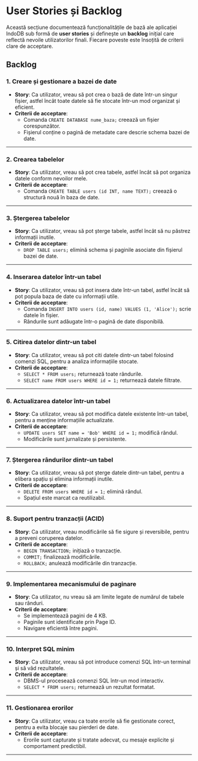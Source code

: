 # User Stories și Backlog

Această secțiune documentează funcționalitățile de bază ale aplicației IndoDB sub formă de **user stories** și definește un **backlog** inițial care reflectă nevoile utilizatorilor finali. Fiecare poveste este însoțită de criterii clare de acceptare.

## Backlog

### 1. Creare și gestionare a bazei de date

- **Story**: Ca utilizator, vreau să pot crea o bază de date într-un singur fișier, astfel încât toate datele să fie stocate într-un mod organizat și eficient.
- **Criterii de acceptare**:
  - Comanda `CREATE DATABASE nume_baza;` creează un fișier corespunzător.
  - Fișierul conține o pagină de metadate care descrie schema bazei de date.

---

### 2. Crearea tabelelor

- **Story**: Ca utilizator, vreau să pot crea tabele, astfel încât să pot organiza datele conform nevoilor mele.
- **Criterii de acceptare**:
  - Comanda `CREATE TABLE users (id INT, name TEXT);` creează o structură nouă în baza de date.

---

### 3. Ștergerea tabelelor

- **Story**: Ca utilizator, vreau să pot șterge tabele, astfel încât să nu păstrez informații inutile.
- **Criterii de acceptare**:
  - `DROP TABLE users;` elimină schema și paginile asociate din fișierul bazei de date.

---

### 4. Inserarea datelor într-un tabel

- **Story**: Ca utilizator, vreau să pot insera date într-un tabel, astfel încât să pot popula baza de date cu informații utile.
- **Criterii de acceptare**:
  - Comanda `INSERT INTO users (id, name) VALUES (1, 'Alice');` scrie datele în fișier.
  - Rândurile sunt adăugate într-o pagină de date disponibilă.

---

### 5. Citirea datelor dintr-un tabel

- **Story**: Ca utilizator, vreau să pot citi datele dintr-un tabel folosind comenzi SQL, pentru a analiza informațiile stocate.
- **Criterii de acceptare**:
  - `SELECT * FROM users;` returnează toate rândurile.
  - `SELECT name FROM users WHERE id = 1;` returnează datele filtrate.

---

### 6. Actualizarea datelor într-un tabel

- **Story**: Ca utilizator, vreau să pot modifica datele existente într-un tabel, pentru a menține informațiile actualizate.
- **Criterii de acceptare**:
  - `UPDATE users SET name = 'Bob' WHERE id = 1;` modifică rândul.
  - Modificările sunt jurnalizate și persistente.

---

### 7. Ștergerea rândurilor dintr-un tabel

- **Story**: Ca utilizator, vreau să pot șterge datele dintr-un tabel, pentru a elibera spațiu și elimina informații inutile.
- **Criterii de acceptare**:
  - `DELETE FROM users WHERE id = 1;` elimină rândul.
  - Spațiul este marcat ca reutilizabil.

---

### 8. Suport pentru tranzacții (ACID)

- **Story**: Ca utilizator, vreau modificările să fie sigure și reversibile, pentru a preveni coruperea datelor.
- **Criterii de acceptare**:
  - `BEGIN TRANSACTION;` inițiază o tranzacție.
  - `COMMIT;` finalizează modificările.
  - `ROLLBACK;` anulează modificările din tranzacție.

---

### 9. Implementarea mecanismului de paginare

- **Story**: Ca utilizator, nu vreau să am limite legate de numărul de tabele sau rânduri.
- **Criterii de acceptare**:
  - Se implementează pagini de 4 KB.
  - Paginile sunt identificate prin Page ID.
  - Navigare eficientă între pagini.

---

### 10. Interpret SQL minim

- **Story**: Ca utilizator, vreau să pot introduce comenzi SQL într-un terminal și să văd rezultatele.
- **Criterii de acceptare**:
  - DBMS-ul procesează comenzi SQL într-un mod interactiv.
  - `SELECT * FROM users;` returnează un rezultat formatat.

---

### 11. Gestionarea erorilor

- **Story**: Ca utilizator, vreau ca toate erorile să fie gestionate corect, pentru a evita blocaje sau pierderi de date.
- **Criterii de acceptare**:
  - Erorile sunt capturate și tratate adecvat, cu mesaje explicite și comportament predictibil.

---
